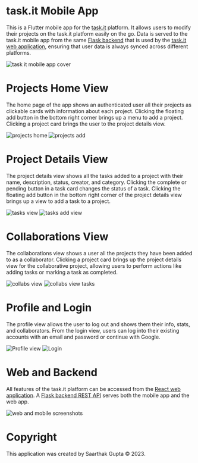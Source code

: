 # task.it Mobile App

This is a Flutter mobile app for the [task.it](https://taskit-frontend-a7880b47804a.herokuapp.com/) platform. It allows users to modify their projects on the task.it platform easily on the go. Data is served to the task.it mobile app from the same [Flask backend](https://github.com/saarthak2002/taskit-backend) that is used by the [task.it web application](https://github.com/saarthak2002/taskit-app), ensuring that user data is always synced across different platforms.

![task it mobile app cover](/screenshots/taskit-mobile-cover.png)

# Projects Home View

The home page of the app shows an authenticated user all their projects as clickable cards with information about each project. Clicking the floating add button in the bottom right corner brings up a menu to add a project. Clicking a project card brings the user to the project details view.

![projects home](/screenshots/projects-home.png)
![projects add](/screenshots/create-project.png)

# Project Details View

The project details view shows all the tasks added to a project with their name, description, status, creator, and category. Clicking the complete or pending button in a task card changes the status of a task. Clicking the floating add button in the bottom right corner of the project details view brings up a view to add a task to a project.

![tasks view](/screenshots/tasks-view.png)
![tasks add view](/screenshots/add-task.png)

# Collaborations View

The collaborations view shows a user all the projects they have been added to as a collaborator. Clicking a project card brings up the project details view for the collaborative project, allowing users to perform actions like adding tasks or marking a task as completed.

![collabs view](/screenshots/collabs.png)
![collabs view tasks](/screenshots/collabs-task-view.png)

# Profile and Login

The profile view allows the user to log out and shows them their info, stats, and collaborators. From the login view, users can log into their existing accounts with an email and password or continue with Google.

![Profile view](/screenshots/profile-view.png)
![Login](/screenshots/login.png)

# Web and Backend
All features of the task.it platform can be accessed from the [React web application](https://github.com/saarthak2002/taskit-app). A [Flask backend REST API](https://github.com/saarthak2002/taskit-backend) serves both the mobile app and the web app.

![web and mobile screenshots](/screenshots/taskit-cover-new.png)

# Copyright
This application was created by Saarthak Gupta © 2023.